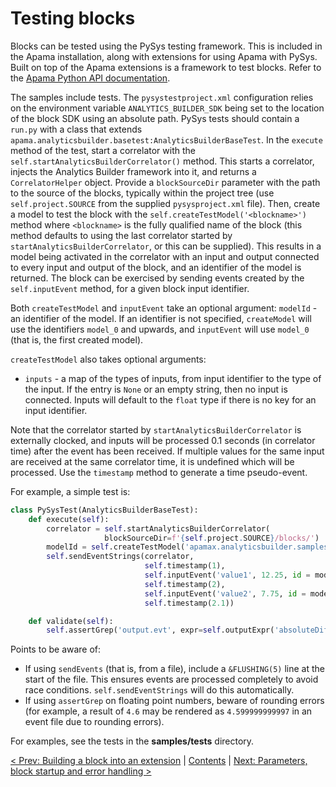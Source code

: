 # Testing blocks

Blocks can be tested using the PySys testing framework. This is included in the Apama installation, along with extensions for using Apama with PySys. Built on top of the Apama extensions is a framework to test blocks. Refer to the [Apama Python API documentation](http://www.apamacommunity.com/documents/10.3.1.1/apama_10.3.1.1_webhelp/pydoc/).

The samples include tests. The `pysystestproject.xml` configuration relies on the environment variable `ANALYTICS_BUILDER_SDK` being set to the location of the block SDK using an absolute path. PySys tests should contain a `run.py` with a class that extends `apama.analyticsbuilder.basetest:AnalyticsBuilderBaseTest`. In the `execute` method of the test, start a correlator with the `self.startAnalyticsBuilderCorrelator()` method. This starts a correlator, injects the Analytics Builder framework into it, and returns a `CorrelatorHelper` object. Provide a `blockSourceDir` parameter with the path to the source of the blocks, typically within the project tree (use `self.project.SOURCE` from the supplied `pysysproject.xml` file). Then, create a model to test the block with the `self.createTestModel('<blockname>')` method where `<blockname>` is the fully qualified name of the block (this method defaults to using the last correlator started by `startAnalyticsBuilderCorrelator`, or this can be supplied). This results in a model being activated in the correlator with an input and output connected to every input and output of the block, and an identifier of the model is returned. The block can be exercised by sending events created by the `self.inputEvent` method, for a given block input identifier.

Both `createTestModel` and `inputEvent` take an optional argument: `modelId` - an identifier of the model. If an identifier is not specified, `createModel` will use the identifiers `model_0` and upwards, and `inputEvent` will use `model_0` (that is, the first created model). 

`createTestModel` also takes optional arguments:

* `inputs` - a map of the types of inputs, from input identifier to the type of the input. If the entry is `None` or an empty string, then no input is connected. Inputs will default to the `float` type if there is no key for an input identifier.

Note that the correlator started by `startAnalyticsBuilderCorrelator` is externally clocked, and inputs will be processed 0.1 seconds (in correlator time) after the event has been received. If multiple values for the same input are received at the same correlator time, it is undefined which will be processed. Use the `timestamp` method to generate a time pseudo-event.

For example, a simple test is:

```python
class PySysTest(AnalyticsBuilderBaseTest):
    def execute(self):
        correlator = self.startAnalyticsBuilderCorrelator(
                     blockSourceDir=f'{self.project.SOURCE}/blocks/')
        modelId = self.createTestModel('apamax.analyticsbuilder.samples.Difference')
        self.sendEventStrings(correlator,
                              self.timestamp(1),
                              self.inputEvent('value1', 12.25, id = modelId),
                              self.timestamp(2),
                              self.inputEvent('value2', 7.75, id = modelId),
                              self.timestamp(2.1))

    def validate(self):
        self.assertGrep('output.evt', expr=self.outputExpr('absoluteDifference', 4.5))

```

Points to be aware of:

* If using `sendEvents` (that is, from a file), include a `&FLUSHING(5)` line at the start of the file. This ensures events are processed completely to avoid race conditions. `self.sendEventStrings` will do this automatically.
* If using `assertGrep` on floating point numbers, beware of rounding errors (for example, a result of `4.6` may be rendered as `4.599999999997` in an event file due to rounding errors).

For examples, see the tests in the **samples/tests** directory.

[< Prev: Building a block into an extension](030-BuildingExtensions.md) | [Contents](000-contents.md) | [Next: Parameters, block startup and error handling >](040-Parameters.md) 
